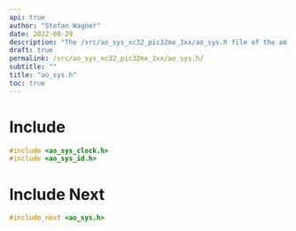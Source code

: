 ```yaml
---
api: true
author: "Stefan Wagner"
date: 2022-08-29
description: "The /src/ao_sys_xc32_pic32mx_3xx/ao_sys.h file of the ao real-time operating system."
draft: true
permalink: /src/ao_sys_xc32_pic32mx_3xx/ao_sys.h/
subtitle: ""
title: "ao_sys.h"
toc: true
---
```


# Include

```c
#include <ao_sys_clock.h>
#include <ao_sys_id.h>
```

# Include Next

```c
#include_next <ao_sys.h>
```

